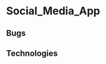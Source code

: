 # Social_Media_App

<!--
NPM Packages

Backend ---
[dotenv] = Loads environment variables.
[express] = Is a backend web app framework for building RESTful APIs with Nodejs.
[mongoose] = Helps us connect to mongoDB.
[nodemon] = It simply restarts the nodejs app whenever it sees changes in the file.

[helmet] = It helps you secure your express apps by setting various HTTP headers.
[morgan] = HTTP request logger middleware for node.js

Frontend ---

 -->

## Bugs

## Technologies

<!--
MONGODB:
  PROJECT(Social Media App)
  Username(angelsoto)
  Password(nNqwEB8bRfZlYOxv)
 -->
